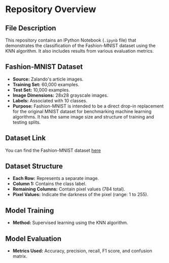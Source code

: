 # Repository Overview

## File Description
This repository contains an IPython Notebook (`.ipynb` file) that demonstrates the classification of the Fashion-MNIST dataset using the KNN algorithm. It also includes results from various evaluation metrics.

## Fashion-MNIST Dataset
- **Source:** Zalando's article images.
- **Training Set:** 60,000 examples.
- **Test Set:** 10,000 examples.
- **Image Dimensions:** 28x28 grayscale images.
- **Labels:** Associated with 10 classes.
- **Purpose:** Fashion-MNIST is intended to be a direct drop-in replacement for the original MNIST dataset for benchmarking machine learning algorithms. It has the same image size and structure of training and testing splits.

## Dataset Link
You can find the Fashion-MNIST dataset [here](https://www.kaggle.com/datasets/zalando-research/fashionmnist/data)

## Dataset Structure
- **Each Row:** Represents a separate image.
- **Column 1:** Contains the class label.
- **Remaining Columns:** Contain pixel values (784 total).
- **Pixel Values:** Indicate the darkness of the pixel (range: 1 to 255).

## Model Training
- **Method:** Supervised learning using the KNN algorithm.

## Model Evaluation
- **Metrics Used:** Accuracy, precision, recall, F1 score, and confusion matrix.
